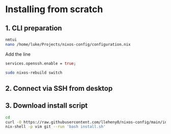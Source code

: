 # Installing from scratch

## 1. CLI preparation

```sh
nmtui
nano /home/luke/Projects/nixos-config/configuration.nix
```

Add the line

```nix
services.openssh.enable = true;
```

```sh
sudo nixos-rebuild switch
```

## 2. Connect via SSH from desktop

## 3. Download install script

```sh
cd
curl -O https://raw.githubusercontent.com/lleheny0/nixos-config/main/install.sh
nix-shell -p vim git --run 'bash install.sh'
```
